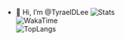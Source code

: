 - 👋 Hi, I’m @TyraelDLee
![Stats](https://github-readme-stats.vercel.app/api?username=TyraelDLee&show_icons=true&theme=outrun)  
![WakaTime](https://github-readme-stats.vercel.app/api/wakatime?username=TyraelDLee&layout=compact&show_icons=true&theme=outrun)  
![TopLangs](https://github-readme-stats.vercel.app/api/top-langs?username=TyraelDLee&layout=compact&show_icons=true&theme=outrun)  


<!---
TyraelDLee/TyraelDLee is a ✨ special ✨ repository because its `README.md` (this file) appears on your GitHub profile.
You can click the Preview link to take a look at your changes.
--->
